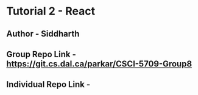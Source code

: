 # Tutorial 2 - React

## Author - Siddharth

## Group Repo Link - https://git.cs.dal.ca/parkar/CSCI-5709-Group8

## Individual Repo Link - 
